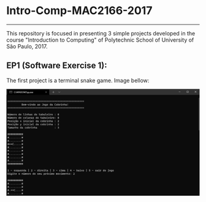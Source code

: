 # Intro-Comp-MAC2166-2017

-----

This repository is focused in presenting 3 simple projects developed in the course "Introduction to Computing" of Polytechnic School of University of São Paulo, 2017.

## EP1 (Software Exercise 1):

The first project is a terminal snake game. Image bellow:

![](https://github.com/maj-oliveira/Intro-Comp-MAC2166-2017/blob/main/ep1-image.png)

## 
